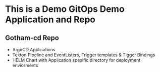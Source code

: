 # This is a Demo GitOps Demo Application and Repo

## Gotham-cd Repo

- ArgoCD Applications
- Tekton Pipeline and EventListers, Trigger templates & Tigger Bindings
- HELM Chart with Application spesific directory for deployment enviorments
